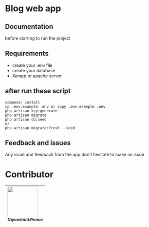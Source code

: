# Blog web app

## Documentation

before starting to run the project

## Requirements

- create your .env file 
- create your database
- Xampp or apache server

## after run these script 

    composer install
    cp .env.example .env or copy .env.example .env
    php artisan key:generate
    php artisan migrate
    php artisan db:seed
    or
    php artisan migrate:fresh --seed

## Feedback and issues

Any issue and feedback from the app don't hesitate to make an issue

# Contributor

| [<img src="https://github.com/PrinceNiyonshuti.png" width="100px;"><br><sub><b>Niyonshuti Prince</b></sub>](https://github.com/PrinceNiyonshuti) |
| :----------------------
